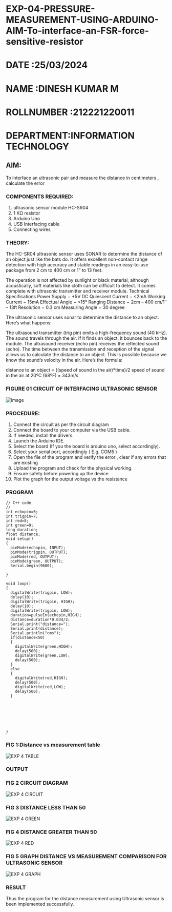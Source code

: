 # EXP-04-PRESSURE-MEASUREMENT-USING-ARDUINO-AIM-To-interface-an-FSR-force-sensitive-resistor

# DATE :25/03/2024
# NAME :DINESH KUMAR M
# ROLLNUMBER :212221220011
# DEPARTMENT:INFORMATION TECHNOLOGY

## AIM: 
To interface an ultrasonic pair and measure the distance in centimeters , calculate the error
 
### COMPONENTS REQUIRED:
1.	ultrasonic sensor module HC-SR04
2.	1 KΩ resistor 
3.	Arduino Uno 
4.	USB Interfacing cable 
5.	Connecting wires 


### THEORY: 
The HC-SR04 ultrasonic sensor uses SONAR to determine the distance of an object just like the bats do. It offers excellent non-contact range detection with high accuracy and stable readings in an easy-to-use package from 2 cm to 400 cm or 1” to 13 feet.

The operation is not affected by sunlight or black material, although acoustically, soft materials like cloth can be difficult to detect. It comes complete with ultrasonic transmitter and receiver module.
Technical Specifications
Power Supply − +5V DC
Quiescent Current − <2mA
Working Current − 15mA
Effectual Angle − <15°
Ranging Distance − 2cm – 400 cm/1″ – 13ft
Resolution − 0.3 cm
Measuring Angle − 30 degree

The ultrasonic sensor uses sonar to determine the distance to an object. Here’s what happens:

The ultrasound transmitter (trig pin) emits a high-frequency sound (40 kHz).
The sound travels through the air. If it finds an object, it bounces back to the module.
The ultrasound receiver (echo pin) receives the reflected sound (echo).
The time between the transmission and reception of the signal allows us to calculate the distance to an object. This is possible because we know the sound’s velocity in the air. Here’s the formula:

distance to an object = ((speed of sound in the air)*time)/2
speed of sound in the air at 20ºC (68ºF) = 343m/s

### FIGURE 01 CIRCUIT OF INTERFACING ULTRASONIC SENSOR 


![image](https://user-images.githubusercontent.com/36288975/166430594-5adb4ca9-5a42-4781-a7e6-7236b3766a85.png)



### PROCEDURE:
1.	Connect the circuit as per the circuit diagram 
2.	Connect the board to your computer via the USB cable.
3.	If needed, install the drivers.
4.	Launch the Arduino IDE.
5.	Select the board (If you the board is arduino uno, select accordingly).
6.	Select your serial port, accordingly ( E.g. COM5 )
7.	Open the file of the program  and verify the error , clear if any errors that are existing 
8.	Upload the program and check for the physical working. 
9.	Ensure safety before powering up the device 
10.	Plot the graph for the output voltage vs the resistance 


### PROGRAM 
```
// C++ code
//
int echopin=6;
int trigpin=7;
int red=8;
int green=9;
long duration;
float distance;
void setup()
{
  pinMode(echopin, INPUT);
  pinMode(trigpin, OUTPUT);
  pinMode(red, OUTPUT);
  pinMode(green, OUTPUT);
  Serial.begin(9600);
  
}

void loop()
{
  digitalWrite(trigpin, LOW);
  delay(10);
  digitalWrite(trigpin, HIGH);
  delay(10);
  digitalWrite(trigpin, LOW);
  duration=pulseIn(echopin,HIGH);
  distance=duration*0.034/2;
  Serial.print("distance=");
  Serial.print(distance);
  Serial.println("cms");
  if(distance<50)
  {
    digitalWrite(green,HIGH);
    delay(500);
    digitalWrite(green,LOW);
    delay(500);
  }
  else
  {
    digitalWrite(red,HIGH);
    delay(500);
    digitalWrite(red,LOW);
    delay(500);
  }
    
    
      
  
  
    
  
}
```






### FIG 1:Distance vs measurement table 
![EXP 4 TABLE](https://github.com/dineshdk154/Experiment--04-Interfacing-digital-output-with-arduino-ultrasonic-sensor/assets/104413084/d4178c37-beb3-48b2-ae51-03105b79a1c0)

### OUTPUT

### FIG 2 CIRCUIT DIAGRAM
![EXP 4 CIRCUIT](https://github.com/dineshdk154/Experiment--04-Interfacing-digital-output-with-arduino-ultrasonic-sensor/assets/104413084/bea2c7bf-c156-4842-891f-d39757557a5e)

### FIG 3 DISTANCE LESS THAN 50
![EXP 4 GREEN](https://github.com/dineshdk154/Experiment--04-Interfacing-digital-output-with-arduino-ultrasonic-sensor/assets/104413084/b4f83f34-f67c-4c82-8205-c1bb66ef3279)

### FIG 4 DISTANCE GREATER THAN 50

![EXP 4 RED](https://github.com/dineshdk154/Experiment--04-Interfacing-digital-output-with-arduino-ultrasonic-sensor/assets/104413084/3fc4b056-e9e8-4789-a24d-e8c096d42f40)

### FIG 5 GRAPH DISTANCE VS MEASUREMENT COMPARISON FOR ULTRASONIC SENSOR
![EXP 4 GRAPH](https://github.com/dineshdk154/Experiment--04-Interfacing-digital-output-with-arduino-ultrasonic-sensor/assets/104413084/ed23ffc0-23f1-4669-b401-6ab3d38edecf)

### RESULT

Thus the program for the distance measurement using Ultrasonic sensor is been implemented successfully.






			
 
			
			
			



			
			
			
			
			
			 
 











 
